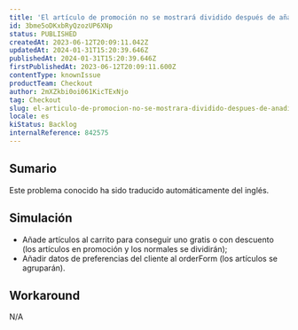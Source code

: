 ```yaml
---
title: 'El artículo de promoción no se mostrará dividido después de añadir los datos de preferencias del cliente'
id: 3bme5oDKxbRyQzozUP6XNp
status: PUBLISHED
createdAt: 2023-06-12T20:09:11.042Z
updatedAt: 2024-01-31T15:20:39.646Z
publishedAt: 2024-01-31T15:20:39.646Z
firstPublishedAt: 2023-06-12T20:09:11.600Z
contentType: knownIssue
productTeam: Checkout
author: 2mXZkbi0oi061KicTExNjo
tag: Checkout
slug: el-articulo-de-promocion-no-se-mostrara-dividido-despues-de-anadir-los-datos-de-preferencias-del-cliente
locale: es
kiStatus: Backlog
internalReference: 842575
---
```


## Sumario

<div class="alert alert-info">
  <p>Este problema conocido ha sido traducido automáticamente del inglés.</p>
</div>



## Simulación



- Añade artículos al carrito para conseguir uno gratis o con descuento (los artículos en promoción y los normales se dividirán);
- Añadir datos de preferencias del cliente al orderForm (los artículos se agruparán).



## Workaround


N/A




